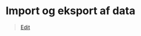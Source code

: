 # Import og eksport af data

> [Edit](https://github.com/FMDatahub/Portal/blob/main/docs/Moduler/Administration/ImportEksportAfData.md)
